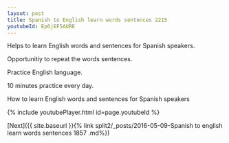 ```yaml
---
layout: post
title: Spanish to English learn words sentences 2215 
youtubeId: Ep6jEF5AURE
---
```

 
 
Helps to learn English words and sentences for Spanish speakers.

Opportunitiy to repeat the words sentences. 

Practice English language. 
 
10 minutes practice every day. 
 
How to learn English words and sentences for Spanish speakers 
 
{% include youtubePlayer.html id=page.youtubeId %}
 
 
[Next]({{ site.baseurl }}{% link  split2/_posts/2016-05-09-Spanish to english learn words sentences 1857 .md%})
 
